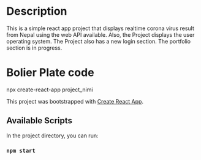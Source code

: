 
# Description
This is a simple react app project that displays realtime corona virus result from Nepal using the web API available. Also, the Project displays the user operating system. The Project also has a new login section. The portfolio section is in progress.

# Bolier Plate code

npx create-react-app project_nimi


This project was bootstrapped with [Create React App](https://github.com/facebook/create-react-app).

## Available Scripts

In the project directory, you can run:

### `npm start`



